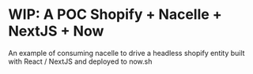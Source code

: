 # WIP: A POC Shopify + Nacelle + NextJS + Now

An example of consuming nacelle to drive a headless shopify entity built with React / NextJS and deployed to now.sh

